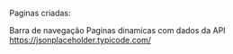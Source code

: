 Paginas criadas:


Barra de navegação
Paginas dinamicas com dados da API https://jsonplaceholder.typicode.com/
